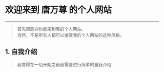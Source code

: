 # 欢迎来到 唐万尊 的个人网站

--------------------------------------------------

> 首先很高兴你能来到我的个人网站。      
> 当然，不是所有人都可以接受我的个人网站的这种风格。


## 1. 自我介绍

> 我觉得在一切开始之前我需要进行简单的自我介绍